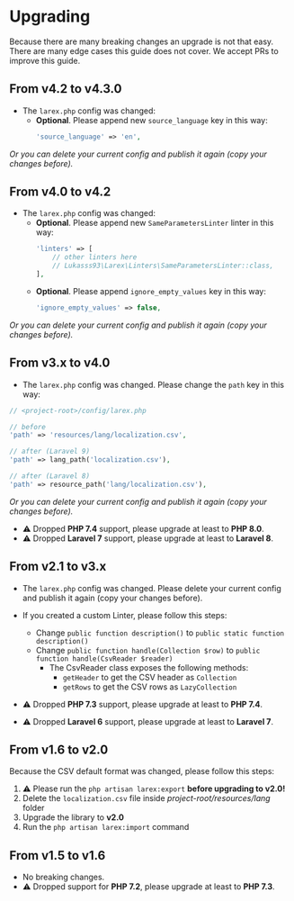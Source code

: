 # Upgrading

Because there are many breaking changes an upgrade is not that easy. There are many edge cases this guide does not
cover. We accept PRs to improve this guide.

## From v4.2 to v4.3.0

- The `larex.php` config was changed:
    - **Optional**. Please append new `source_language` key in this way:
      ```php
      'source_language' => 'en',
      ```

_Or you can delete your current config and publish it again (copy your changes before)._

## From v4.0 to v4.2

- The `larex.php` config was changed:
    - **Optional**. Please append new `SameParametersLinter` linter in this way:
      ```php
      'linters' => [
          // other linters here
          // Lukasss93\Larex\Linters\SameParametersLinter::class,
      ],
      ```
  - **Optional**. Please append `ignore_empty_values` key in this way:
    ```php
    'ignore_empty_values' => false,
    ```
_Or you can delete your current config and publish it again (copy your changes before)._

## From v3.x to v4.0
- The `larex.php` config was changed. Please change the `path` key in this way:
```php
// <project-root>/config/larex.php

// before
'path' => 'resources/lang/localization.csv',

// after (Laravel 9)
'path' => lang_path('localization.csv'),

// after (Laravel 8)
'path' => resource_path('lang/localization.csv'),
```

_Or you can delete your current config and publish it again (copy your changes before)._
- ⚠️ Dropped **PHP 7.4** support, please upgrade at least to **PHP 8.0**.
- ⚠️ Dropped **Laravel 7** support, please upgrade at least to **Laravel 8**.


## From v2.1 to v3.x

- The `larex.php` config was changed. Please delete your current config and publish it again (copy your changes before).
- If you created a custom Linter, please follow this steps:
    - Change `public function description()` to `public static function description()`
    - Change `public function handle(Collection $row)` to `public function handle(CsvReader $reader)`
        - The CsvReader class exposes the following methods:
            - `getHeader` to get the CSV header as `Collection`
            - `getRows` to get the CSV rows as `LazyCollection`

- ⚠️ Dropped **PHP 7.3** support, please upgrade at least to **PHP 7.4**.
- ⚠️ Dropped **Laravel 6** support, please upgrade at least to **Laravel 7**.

## From v1.6 to v2.0

Because the CSV default format was changed, please follow this steps:

1. ⚠️ Please run the `php artisan larex:export` **before upgrading to v2.0!**
2. Delete the `localization.csv` file inside _project-root/resources/lang_ folder
3. Upgrade the library to **v2.0**
4. Run the `php artisan larex:import` command

## From v1.5 to v1.6

- No breaking changes.
- ⚠️ Dropped support for **PHP 7.2**, please upgrade at least to **PHP 7.3**.
